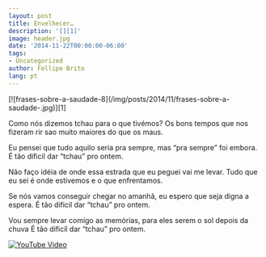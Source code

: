 ```yaml
---
layout: post
title: Envelhecer…
description: '[][1]'
image: header.jpg
date: '2014-11-22T00:00:00-06:00'
tags:
- Uncategorized
author: Fellipe Brito
lang: pt
---
```


[![frases-sobre-a-saudade-8](/img/posts/2014/11/frases-sobre-a-
saudade-.jpg)][1]

Como nós dizemos tchau para o que tivémos? Os bons tempos que nos fizeram rir
sao muito maiores do que os maus.

Eu pensei que tudo aquilo seria pra sempre, mas “pra sempre” foi embora. É tão
dificil dar “tchau” pro ontem.

Não faço idéia de onde essa estrada que eu peguei vai me levar. Tudo que eu
sei é onde estivemos e o que enfrentamos.

Se nós vamos conseguir chegar no amanhã, eu espero que seja digna a espera. É
tão dificil dar “tchau” pro ontem.

Vou sempre levar comigo as memórias, para eles serem o sol depois da chuva É
tão dificil dar “tchau” pro ontem.

[![YouTube
Video](http://img.youtube.com/vi/_TIIat3o0z4/0.jpg)](http://www.youtube.com/watch?v=_TIIat3o0z4)

